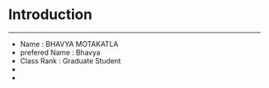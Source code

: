 # Introduction
---
* Name : BHAVYA MOTAKATLA
* prefered Name : Bhavya
* Class Rank : Graduate Student
* 
* 
